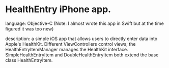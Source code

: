 # HealthEntry iPhone app.

language: Objective-C (Note: I almost wrote this app in Swift but at the time figured it was too new)

description: a simple iOS app that allows users to directly enter data into Apple's HealthKit. Different ViewControllers control views; the HealthEntryItemManager manages the HealthKit interface. SimpleHealthEntryItem and DoubleHealthEntryItem both extend the base class HealthEntryItem.